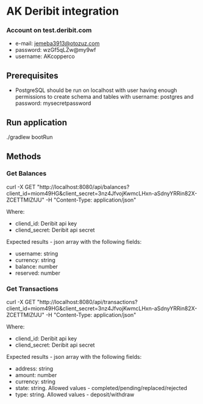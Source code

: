 # AK Deribit integration 
### Account on test.deribit.com
* e-mail: jemeba3913@otozuz.com
* password: wzGf5qLZw@my9wf
* username: AKcopperco

## Prerequisites
* PostgreSQL should be run on localhost with user having enough permissions to create schema and tables with username: postgres and password: mysecretpassword 

## Run application
./gradlew bootRun

## Methods
### Get Balances
curl -X GET "http://localhost:8080/api/balances?client_id=miom49HG&client_secret=3nz4JfvojKwmcLHxn-aSdnyYRRin82X-ZCETTMIZfJU" -H "Content-Type: application/json"

Where:
* cliend_id: Deribit api key
* cliend_secret: Deribit api secret

Expected results - json array with the following fields:
* username: string 
* currency: string 
* balance: number
* reserved: number

### Get Transactions
curl -X GET "http://localhost:8080/api/transactions?client_id=miom49HG&client_secret=3nz4JfvojKwmcLHxn-aSdnyYRRin82X-ZCETTMIZfJU" -H "Content-Type: application/json"

Where:
* cliend_id: Deribit api key
* cliend_secret: Deribit api secret

Expected results - json array with the following fields:
* address: string
* amount: number
* currency: string
* state: string. Allowed values - completed/pending/replaced/rejected
* type: string. Allowed values - deposit/withdraw

